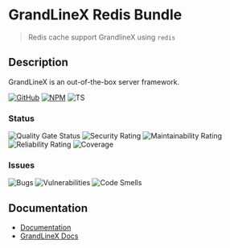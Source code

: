 # GrandLineX Redis Bundle

> Redis cache support GrandlineX using  `redis`

## Description

GrandLineX is an out-of-the-box server framework.


[![GitHub](https://badge.fury.io/gh/grandlinex%2Fbundle-redis.svg)](https://github.com/GrandlineX/bundle-redis)
[![NPM](https://img.shields.io/static/v1?label=NPM&message=Package&color=red&logo=NPM)](https://www.npmjs.com/package/@grandlinex/bundle-redis)
![TS](https://img.shields.io/static/v1?label=Language&message=TypeScript&color=blue&logo=TypeScript)


### Status
![Quality Gate Status](https://pop.echo4.eu/api/project_badges/measure?project=GrandLineX-Bundle-Redis&metric=alert_status)
![Security Rating](https://pop.echo4.eu/api/project_badges/measure?project=GrandLineX-Bundle-Redis&metric=security_rating)
![Maintainability Rating](https://pop.echo4.eu/api/project_badges/measure?project=GrandLineX-Bundle-Redis&metric=sqale_rating)
![Reliability Rating](https://pop.echo4.eu/api/project_badges/measure?project=GrandLineX-Bundle-Redis&metric=reliability_rating)
![Coverage](https://pop.echo4.eu/api/project_badges/measure?project=GrandLineX-Bundle-Redis&metric=coverage)

### Issues
![Bugs](https://pop.echo4.eu/api/project_badges/measure?project=GrandLineX-Bundle-Redis&metric=bugs)
![Vulnerabilities](https://pop.echo4.eu/api/project_badges/measure?project=GrandLineX-Bundle-Redis&metric=vulnerabilities)
![Code Smells](https://pop.echo4.eu/api/project_badges/measure?project=GrandLineX-Bundle-Redis&metric=code_smells)



## Documentation
- [Documentation](https://grandlinex.github.io/bundle-redis/)
- [GrandLineX Docs](https://grandlinex.github.io/docs/)
